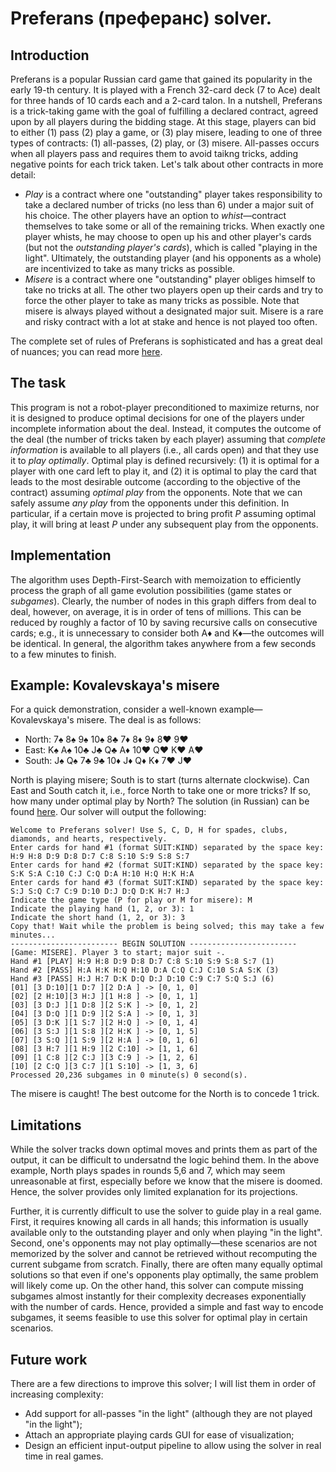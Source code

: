 # Preferans (преферанс) solver.
## Introduction
Preferans is a popular Russian card game that gained its popularity in the early 19-th century. It is played with a French 32-card deck (7 to Ace) dealt for three hands of 10 cards each and a 2-card talon. In a nutshell, Preferans is a trick-taking game with the goal of fulfilling a declared contract, agreed upon by all players during the bidding stage. At this stage, players can bid to either (1) pass (2) play a game, or (3) play misere, leading to one of three types of contracts: (1) all-passes, (2) play, or (3) misere. All-passes occurs when all players pass and requires them to avoid taikng tricks, adding negative points for each trick taken. Let's talk about other contracts in more detail:
- *Play* is a contract where one "outstanding" player takes responsibility to take a declared number of tricks (no less than 6) under a major suit of his choice. The other players have an option to *whist*&mdash;contract themselves to take some or all of the remaining tricks. When exactly one player whists, he may choose to open up his and other player's cards (but not the *outstanding player's cards*), which is called "playing in the light". Ultimately, the outstanding player (and his opponents as a whole) are incentivized to take as many tricks as possible.
- *Misere* is a contract where one "outstanding" player obliges himself to take no tricks at all. The other two players open up their cards and try to force the other player to take as many tricks as possible. Note that misere is always played without a designated major suit. Misere is a rare and risky contract with a lot at stake and hence is not played too often.

The complete set of rules of Preferans is sophisticated and has a great deal of nuances; you can read more [here](https://en.wikipedia.org/wiki/Preferans).

## The task

This program is not a robot-player preconditioned to maximize returns, nor it is designed to produce optimal decisions for one of the players under incomplete information about the deal. Instead, it computes the outcome of the deal (the number of tricks taken by each player) assuming that *complete information* is available to all players (i.e., all cards open) and that they use it to *play optimally*. Optimal play is defined recursively: (1) it is optimal for a player with one card left to play it, and (2) it is optimal to play the card that leads to the most desirable outcome (according to the objective of the contract) assuming *optimal play* from the opponents. Note that we can safely assume *any play* from the opponents under this definition. In particular, if a certain move is projected to bring profit *P* assuming optimal play, it will bring at least *P* under any subsequent play from the opponents.

## Implementation

The algorithm uses Depth-First-Search with memoization to efficiently process the graph of all game evolution possibilities (game states or *subgames*). Clearly, the number of nodes in this graph differs from deal to deal, however, on average, it is in order of tens of millions. This can be reduced by roughly a factor of 10 by saving recursive calls on consecutive cards; e.g., it is unnecessary to consider both A&diams; and K&diams;&mdash;the outcomes will be identical. In general, the algorithm takes anywhere from a few seconds to a few minutes to finish.

## Example: Kovalevskaya's misere

For a quick demonstration, consider a well-known example&mdash;Kovalevskaya's misere. The deal is as follows:
- North: 7&spades; 8&spades; 9&spades; 10&spades; 8&clubs; 7&diams; 8&diams; 9&diams; 8&hearts; 9&hearts;
- East: K&spades; A&spades; 10&clubs; J&clubs; Q&clubs; A&diams; 10&hearts; Q&hearts; K&hearts; A&hearts; 
- South: J&spades; Q&spades; 7&clubs; 9&clubs; 10&diams; J&diams; Q&diams; K&diams; 7&hearts; J&hearts;

North is playing misere; South is to start (turns alternate clockwise). Can East and South catch it, i.e., force North to take one or more tricks? If so, how many under optimal play by North? The solution (in Russian) can be found [here](https://zen.yandex.ru/media/id/5b9e12e5b76d9000aa070845/reshenie-zadachi-s-mizerom-kovalevskoi-60cf77a8bb96047128248c10). Our solver will output the following:
```
Welcome to Preferans solver! Use S, C, D, H for spades, clubs, diamonds, and hearts, respectively.
Enter cards for hand #1 (format SUIT:KIND) separated by the space key: H:9 H:8 D:9 D:8 D:7 C:8 S:10 S:9 S:8 S:7
Enter cards for hand #2 (format SUIT:KIND) separated by the space key: S:K S:A C:10 C:J C:Q D:A H:10 H:Q H:K H:A
Enter cards for hand #3 (format SUIT:KIND) separated by the space key: S:J S:Q C:7 C:9 D:10 D:J D:Q D:K H:7 H:J
Indicate the game type (P for play or M for misere): M
Indicate the playing hand (1, 2, or 3): 1
Indicate the short hand (1, 2, or 3): 3
Copy that! Wait while the problem is being solved; this may take a few minutes...
------------------------ BEGIN SOLUTION ------------------------
[Game: MISERE]. Player 3 to start; major suit -.
Hand #1 [PLAY] H:9 H:8 D:9 D:8 D:7 C:8 S:10 S:9 S:8 S:7 (1)
Hand #2 [PASS] H:A H:K H:Q H:10 D:A C:Q C:J C:10 S:A S:K (3)
Hand #3 [PASS] H:J H:7 D:K D:Q D:J D:10 C:9 C:7 S:Q S:J (6)
[01] [3 D:10][1 D:7 ][2 D:A ] -> [0, 1, 0]
[02] [2 H:10][3 H:J ][1 H:8 ] -> [0, 1, 1]
[03] [3 D:J ][1 D:8 ][2 S:K ] -> [0, 1, 2]
[04] [3 D:Q ][1 D:9 ][2 S:A ] -> [0, 1, 3]
[05] [3 D:K ][1 S:7 ][2 H:Q ] -> [0, 1, 4]
[06] [3 S:J ][1 S:8 ][2 H:K ] -> [0, 1, 5]
[07] [3 S:Q ][1 S:9 ][2 H:A ] -> [0, 1, 6]
[08] [3 H:7 ][1 H:9 ][2 C:10] -> [1, 1, 6]
[09] [1 C:8 ][2 C:J ][3 C:9 ] -> [1, 2, 6]
[10] [2 C:Q ][3 C:7 ][1 S:10] -> [1, 3, 6]
Processed 20,236 subgames in 0 minute(s) 0 second(s).
```
The misere is caught! The best outcome for the North is to concede 1 trick.

## Limitations

While the solver tracks down optimal moves and prints them as part of the output, it can be difficult to undersatnd the logic behind them. In the above example, North plays spades in rounds 5,6 and 7, which may seem unreasonable at first, especially before we know that the misere is doomed. Hence, the solver provides only limited explanation for its projections.

Further, it is currently difficult to use the solver to guide play in a real game. First, it requires knowing all cards in all hands; this information is usually available only to the outstanding player and only when playing "in the light". Second, one's opponents may not play optimally&mdash;these scenarios are not memorized by the solver and cannot be retrieved without recomputing the current subgame from scratch. Finally, there are often many equally optimal solutions so that even if one's opponents play optimally, the same problem will likely come up. On the other hand, this solver can compute missing subgames almost instantly for their complexity decreases exponentially with the number of cards. Hence, provided a simple and fast way to encode subgames, it seems feasible to use this solver for optimal play in certain scenarios.

## Future work

There are a few directions to improve this solver; I will list them in order of increasing complexity:
 - Add support for all-passes "in the light" (although they are not played "in the light");
 - Attach an appropriate playing cards GUI for ease of visualization;
 - Design an efficient input-output pipeline to allow using the solver in real time in real games.
